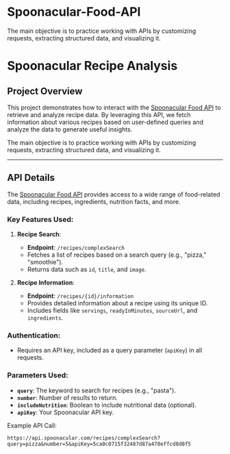 # Spoonacular-Food-API
The main objective is to practice working with APIs by customizing requests, extracting structured data, and visualizing it.
# Spoonacular Recipe Analysis

## Project Overview
This project demonstrates how to interact with the [Spoonacular Food API](https://spoonacular.com/food-api) to retrieve and analyze recipe data. By leveraging this API, we fetch information about various recipes based on user-defined queries and analyze the data to generate useful insights.

The main objective is to practice working with APIs by customizing requests, extracting structured data, and visualizing it.

---

## API Details
The [Spoonacular Food API](https://spoonacular.com/food-api) provides access to a wide range of food-related data, including recipes, ingredients, nutrition facts, and more.

### Key Features Used:
1. **Recipe Search**:
   - **Endpoint**: `/recipes/complexSearch`
   - Fetches a list of recipes based on a search query (e.g., "pizza," "smoothie").
   - Returns data such as `id`, `title`, and `image`.

2. **Recipe Information**:
   - **Endpoint**: `/recipes/{id}/information`
   - Provides detailed information about a recipe using its unique ID.
   - Includes fields like `servings`, `readyInMinutes`, `sourceUrl`, and `ingredients`.

### Authentication:
- Requires an API key, included as a query parameter (`apiKey`) in all requests.

### Parameters Used:
- **`query`**: The keyword to search for recipes (e.g., "pasta").
- **`number`**: Number of results to return.
- **`includeNutrition`**: Boolean to include nutritional data (optional).
- **`apiKey`**: Your Spoonacular API key.

Example API Call:
```url
https://api.spoonacular.com/recipes/complexSearch?query=pizza&number=5&apiKey=5ca0c0715f32487d87a470effcd8d8f5
